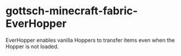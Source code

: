 # gottsch-minecraft-fabric-EverHopper

EverHopper enables vanilla Hoppers to transfer items even when the Hopper is not loaded.